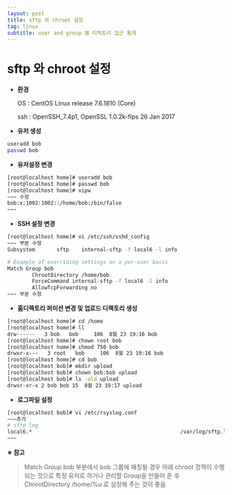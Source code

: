 ```yaml
---
layout: post
title: sftp 와 chroot 설정
tag: linux
subtitle: user and group 별 디렉토리 접근 통제
---
```


# sftp 와 chroot 설정


- **환경** 

  OS :  CentOS Linux release 7.6.1810 (Core)

  ssh : OpenSSH_7.4p1, OpenSSL 1.0.2k-fips  26 Jan 2017



* **유저 생성**

~~~bash
useradd bob
passwd bob 
~~~



* **유저설정 변경**

~~~bash
[root@localhost home]# useradd bob
[root@localhost home]# passwd bob
[root@localhost home]# vipw
​~~~ 수정
bob:x:1002:1002::/home/bob:/bin/false
​~~~ 
~~~



* **SSH 설정 변경**

~~~bash
[root@localhost home]# vi /etc/ssh/sshd_config
​~~~ 부분 수정
Subsystem       sftp    internal-sftp -f local6 -l info

# Example of overriding settings on a per-user basis 
Match Group bob
        ChrootDirectory /home/bob
        ForceCommand internal-sftp -f local6 -l info
        AllowTcpForwarding no
​~~~ 부분 수정
~~~



* **홈디렉토리 퍼미션 변경 및 업로드 디렉토리 생성**


~~~bash
[root@localhost home]# cd /home
[root@localhost home]# ll
drw------   3 bob   bob     106  8월 23 19:16 bob
[root@localhost home]# chown root bob
[root@localhost home]# chmod 750 bob
drwxr-x---   3 root   bob     106  8월 23 19:16 bob
[root@localhost home]# cd bob
[root@localhost bob]# mkdir upload
[root@localhost bob]# chown bob:bob upload
[root@localhost bob]# ls -ald upload
drwxr-xr-x 2 bob bob 15  8월 23 19:17 upload

~~~



* **로그파일 설정**

~~~bash
[root@localhost bob]# vi /etc/rsyslog.conf
​~~~추가
# sftp log
local6.*                                                /var/log/sftp.log
​~~~
~~~



**※  참고**

> Match Group bob 부분에서 bob 그룹에 매칭될 경우 아래 chroot 정책이 수행되는 것으로 특정 유저로 하거나 관리할 Group을 만들어 준 후  ChrootDirectory /home/%u  로 설정해 주는 것이 좋음

